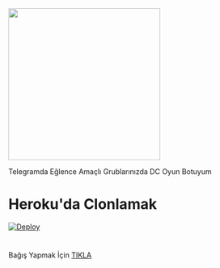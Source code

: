 <img src="https://i.hizliresim.com/h2uyn65.png" width="300" height="300">


Telegramda Eğlence Amaçlı Grublarınızda DC Oyun Botuyum

# Heroku'da Clonlamak

[![Deploy](https://www.herokucdn.com/deploy/button.svg)](https://heroku.com/deploy?template=https://github.com/mrt0120/n)

#

Bağış Yapmak İçin [TIKLA](https://telegra.ph/Ba%C4%9F%C4%B1%C5%9F-04-29)
